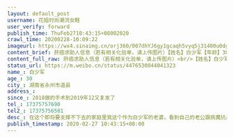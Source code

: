 ```yaml
---
layout: default_post
username: 花姐时尚潮流女鞋
user_verify: forward
publish_time: ThuFeb2710:43:15+08002020
crawl_time: 20200228-10:09:22
imageurl: https://wx4.sinaimg.cn/orj360/007dhYJ6gy1gcaqh5vyq5j31400u0dgy.jpg,https://wx4.sinaimg.cn/orj360/007dhYJ6gy1gcaqh7no2vj31400u0myi.jpg
content_brief: 肝癌求助人信息（若有相关化验单，请上传图片）【姓名】白少军【年龄】30【所在城市】湖南省永州市道县【】祥霖铺镇【患病时间】2018做的手术到2019年12又复发了【联系方式】17375757690【其他紧急联系人】17375756581【病情描述】在这个即将要支撑不下去的家庭里我这个作为白少军的老婆，看到 ...全文
content_full_raw: 肝癌求助人信息（若有相关化验单，请上传图片）<br/>【姓名】白少军<br/>【年龄】30<br/>【所在城市】湖南省永州市道县<br/>【】祥霖铺镇<br/>【患病时间】2018做的手术到2019年12又复发了<br/>【联系方式】17375757690<br/>【其他紧急联系人】17375756581<br/>【病情描述】在这个即将要支撑不下去的家庭里我这个作为白少军的老婆，看到自己的老公跟病魔抗战了差不多要两年了，我以为这个坎我们将要熬过去了，没想到在去年的12-18号去复查医生说他又犯了，这时该怎么办在2018年里，在湘雅二医院，给他做手术花光了家里所有的积蓄现在没钱，他说不治了，家里还有三个小孩要读书，老的又老了，家里亲戚朋友又少借不到钱，我这个做老婆的没办法只能在微博上给他试试，让那些好心人士帮帮我们这个小家庭，帮帮我老公，在此感谢大家！<adata-url="http://t.cn/R2WxR1a"href="http://weibo.com/p/1001018008643112400000000"data-hide=""><spanclass='url-icon'><imgstyle='width:1rem;height:1rem'src='https://h5.sinaimg.cn/upload/2015/09/25/3/timeline_card_small_location_default.png'></span><spanclass="surl-text">永州·道县</span></a>
status_url: https://m.weibo.cn/status/4476530044041323
name_: 白少军
age_: 30
city_: 湖南省永州市道县
address_: 
since_: 2018做的手术到2019年12又复发了
tel_: 17375757690
tel2_: 17375756581
desc_: 在这个即将要支撑不下去的家庭里我这个作为白少军的老婆，看到自己的老公跟病魔抗战了差不多要两年了，我以为这个坎我们将要熬过去了，没想到在去年的12-18号去复查医生说他又犯了，这时该怎么办在2018年里，在湘雅二医院，给他做手术花光了家里所有的积蓄现在没钱，他说不治了，家里还有三个小孩要读书，老的又老了，家里亲戚朋友又少借不到钱，我这个做老婆的没办法只能在微博上给他试试，让那些好心人士帮帮我们这个小家庭，帮帮我老公，在此感谢大家！<adata-url="http//t.cn/R2WxR1a"href="http//weibo.com/p/1001018008643112400000000"data-hide=""><spanclass='url-icon'><imgstyle='width1rem;height1rem'src='https//h5.sinaimg.cn/upload/2015/09/25/3/timeline_card_small_location_default.png'></span><spanclass="surl-text">永州·道县</span></a>
publish_timestamp: 2020-02-27 10:43:15+08:00
---
```

